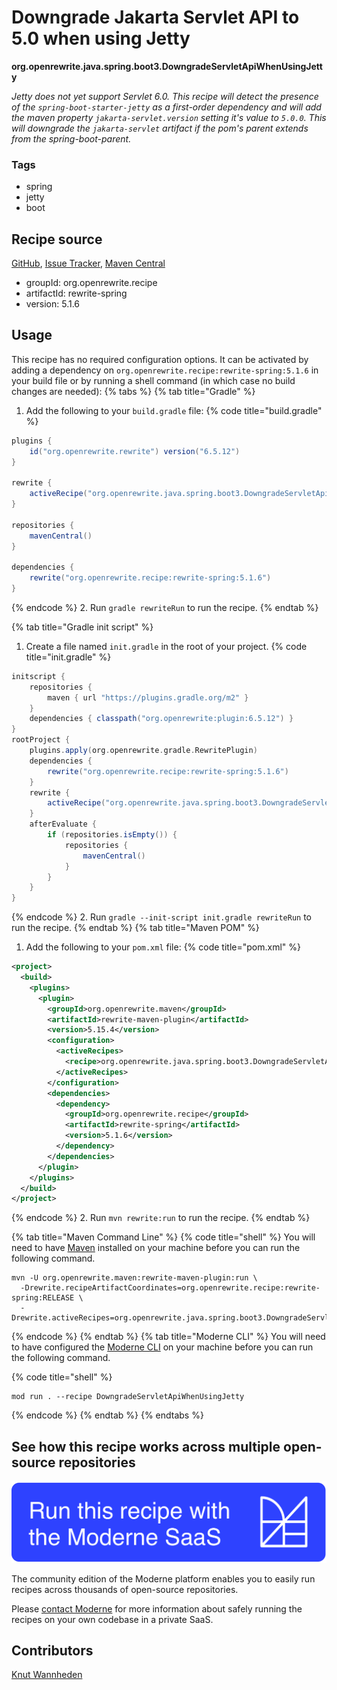 # Downgrade Jakarta Servlet API to 5.0 when using Jetty

**org.openrewrite.java.spring.boot3.DowngradeServletApiWhenUsingJetty**

_Jetty does not yet support Servlet 6.0. This recipe will detect the presence of the `spring-boot-starter-jetty` as a first-order dependency and will add the maven property `jakarta-servlet.version` setting it's value to `5.0.0`. This will downgrade the `jakarta-servlet` artifact if the pom's parent extends from the spring-boot-parent._

### Tags

* spring
* jetty
* boot

## Recipe source

[GitHub](https://github.com/openrewrite/rewrite-spring/blob/main/src/main/java/org/openrewrite/java/spring/boot3/DowngradeServletApiWhenUsingJetty.java), [Issue Tracker](https://github.com/openrewrite/rewrite-spring/issues), [Maven Central](https://central.sonatype.com/artifact/org.openrewrite.recipe/rewrite-spring/5.1.6/jar)

* groupId: org.openrewrite.recipe
* artifactId: rewrite-spring
* version: 5.1.6


## Usage

This recipe has no required configuration options. It can be activated by adding a dependency on `org.openrewrite.recipe:rewrite-spring:5.1.6` in your build file or by running a shell command (in which case no build changes are needed): 
{% tabs %}
{% tab title="Gradle" %}
1. Add the following to your `build.gradle` file:
{% code title="build.gradle" %}
```groovy
plugins {
    id("org.openrewrite.rewrite") version("6.5.12")
}

rewrite {
    activeRecipe("org.openrewrite.java.spring.boot3.DowngradeServletApiWhenUsingJetty")
}

repositories {
    mavenCentral()
}

dependencies {
    rewrite("org.openrewrite.recipe:rewrite-spring:5.1.6")
}
```
{% endcode %}
2. Run `gradle rewriteRun` to run the recipe.
{% endtab %}

{% tab title="Gradle init script" %}
1. Create a file named `init.gradle` in the root of your project.
{% code title="init.gradle" %}
```groovy
initscript {
    repositories {
        maven { url "https://plugins.gradle.org/m2" }
    }
    dependencies { classpath("org.openrewrite:plugin:6.5.12") }
}
rootProject {
    plugins.apply(org.openrewrite.gradle.RewritePlugin)
    dependencies {
        rewrite("org.openrewrite.recipe:rewrite-spring:5.1.6")
    }
    rewrite {
        activeRecipe("org.openrewrite.java.spring.boot3.DowngradeServletApiWhenUsingJetty")
    }
    afterEvaluate {
        if (repositories.isEmpty()) {
            repositories {
                mavenCentral()
            }
        }
    }
}
```
{% endcode %}
2. Run `gradle --init-script init.gradle rewriteRun` to run the recipe.
{% endtab %}
{% tab title="Maven POM" %}
1. Add the following to your `pom.xml` file:
{% code title="pom.xml" %}
```xml
<project>
  <build>
    <plugins>
      <plugin>
        <groupId>org.openrewrite.maven</groupId>
        <artifactId>rewrite-maven-plugin</artifactId>
        <version>5.15.4</version>
        <configuration>
          <activeRecipes>
            <recipe>org.openrewrite.java.spring.boot3.DowngradeServletApiWhenUsingJetty</recipe>
          </activeRecipes>
        </configuration>
        <dependencies>
          <dependency>
            <groupId>org.openrewrite.recipe</groupId>
            <artifactId>rewrite-spring</artifactId>
            <version>5.1.6</version>
          </dependency>
        </dependencies>
      </plugin>
    </plugins>
  </build>
</project>
```
{% endcode %}
2. Run `mvn rewrite:run` to run the recipe.
{% endtab %}

{% tab title="Maven Command Line" %}
{% code title="shell" %}
You will need to have [Maven](https://maven.apache.org/download.cgi) installed on your machine before you can run the following command.

```shell
mvn -U org.openrewrite.maven:rewrite-maven-plugin:run \
  -Drewrite.recipeArtifactCoordinates=org.openrewrite.recipe:rewrite-spring:RELEASE \
  -Drewrite.activeRecipes=org.openrewrite.java.spring.boot3.DowngradeServletApiWhenUsingJetty
```
{% endcode %}
{% endtab %}
{% tab title="Moderne CLI" %}
You will need to have configured the [Moderne CLI](https://docs.moderne.io/moderne-cli/cli-intro) on your machine before you can run the following command.

{% code title="shell" %}
```shell
mod run . --recipe DowngradeServletApiWhenUsingJetty
```
{% endcode %}
{% endtab %}
{% endtabs %}

## See how this recipe works across multiple open-source repositories

[![Moderne Link Image](/.gitbook/assets/ModerneRecipeButton.png)](https://app.moderne.io/recipes/org.openrewrite.java.spring.boot3.DowngradeServletApiWhenUsingJetty)

The community edition of the Moderne platform enables you to easily run recipes across thousands of open-source repositories.

Please [contact Moderne](https://moderne.io/product) for more information about safely running the recipes on your own codebase in a private SaaS.

## Contributors
[Knut Wannheden](mailto:knut@moderne.io)
